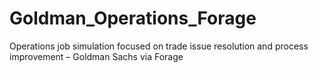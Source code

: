 # Goldman_Operations_Forage
Operations job simulation focused on trade issue resolution and process improvement – Goldman Sachs via Forage
